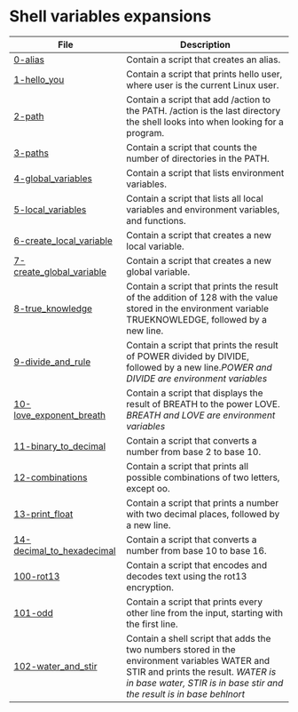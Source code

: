 # Shell variables expansions

**File** | **Description**
--- | ---
[0-alias](https://github.com/Jenni-Foued/holberton-system_engineering-devops/blob/master/0x03-shell_variables_expansions/0-alias) | Contain a script that creates an alias.
[1-hello_you](https://github.com/Jenni-Foued/holberton-system_engineering-devops/blob/master/0x03-shell_variables_expansions/1-hello_you) | Contain a script that prints hello user, where user is the current Linux user.
[2-path](https://github.com/Jenni-Foued/holberton-system_engineering-devops/blob/master/0x03-shell_variables_expansions/2-path) | Contain a script that add /action to the PATH. /action is the last directory the shell looks into when looking for a program.
[3-paths](https://github.com/Jenni-Foued/holberton-system_engineering-devops/blob/master/0x03-shell_variables_expansions/3-paths) | Contain a script that counts the number of directories in the PATH.
[4-global_variables](https://github.com/Jenni-Foued/holberton-system_engineering-devops/blob/master/0x03-shell_variables_expansions/4-global_variables) | Contain a script that lists environment variables.
[5-local_variables](https://github.com/Jenni-Foued/holberton-system_engineering-devops/blob/master/0x03-shell_variables_expansions/5-local_variables) | Contain a script that lists all local variables and environment variables, and functions.
[6-create_local_variable](https://github.com/Jenni-Foued/holberton-system_engineering-devops/blob/master/0x03-shell_variables_expansions/6-create_local_variables) | Contain a script that creates a new local variable.
[7-create_global_variable](https://github.com/Jenni-Foued/holberton-system_engineering-devops/blob/master/0x03-shell_variables_expansions/7-create_global_variable) | Contain a script that creates a new global variable.
[8-true_knowledge](https://github.com/Jenni-Foued/holberton-system_engineering-devops/blob/master/0x03-shell_variables_expansions/8-true_knowledge) | Contain a script that prints the result of the addition of 128 with the value stored in the environment variable TRUEKNOWLEDGE, followed by a new line.
[9-divide_and_rule](https://github.com/Jenni-Foued/holberton-system_engineering-devops/blob/master/0x03-shell_variables_expansions/9-divide_and_rule) | Contain a script that prints the result of POWER divided by DIVIDE, followed by a new line.*POWER and DIVIDE are environment variables*
[10-love_exponent_breath](https://github.com/Jenni-Foued/holberton-system_engineering-devops/blob/master/0x03-shell_variables_expansions/10-love_exponent_breath) | Contain a script that displays the result of BREATH to the power LOVE. *BREATH and LOVE are environment variables*
[11-binary_to_decimal](https://github.com/Jenni-Foued/holberton-system_engineering-devops/blob/master/0x03-shell_variables_expansions/11-binary_to_decimal) | Contain  a script that converts a number from base 2 to base 10.
[12-combinations](https://github.com/Jenni-Foued/holberton-system_engineering-devops/blob/master/0x03-shell_variables_expansions/12-combinations) | Contain a script that prints all possible combinations of two letters, except oo.
[13-print_float](https://github.com/Jenni-Foued/holberton-system_engineering-devops/blob/master/0x03-shell_variables_expansions/13-print_float) | Contain a script that prints a number with two decimal places, followed by a new line.
[14-decimal_to_hexadecimal](14-decimal_to_hexadecimal) | Contain a script that converts a number from base 10 to base 16.
[100-rot13](https://github.com/Jenni-Foued/holberton-system_engineering-devops/blob/master/0x03-shell_variables_expansions/100-rot13) | Contain a script that encodes and decodes text using the rot13 encryption.
[101-odd](https://github.com/Jenni-Foued/holberton-system_engineering-devops/blob/master/0x03-shell_variables_expansions/101-odd) | Contain  a script that prints every other line from the input, starting with the first line.
[102-water_and_stir](https://github.com/Jenni-Foued/holberton-system_engineering-devops/blob/master/0x03-shell_variables_expansions/102-water_and_stir) | Contain a shell script that adds the two numbers stored in the environment variables WATER and STIR and prints the result. *WATER is in base water, STIR is in base stir and the result is in base behlnort*
